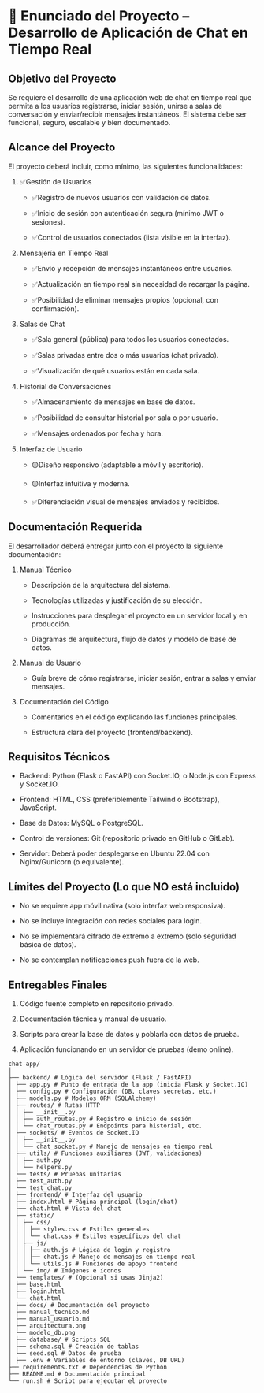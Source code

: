 # 📄 Enunciado del Proyecto – Desarrollo de Aplicación de Chat en Tiempo Real

## Objetivo del Proyecto

Se requiere el desarrollo de una aplicación web de chat en tiempo real que permita a los usuarios registrarse, iniciar sesión, unirse a salas de conversación y enviar/recibir mensajes instantáneos. El sistema debe ser funcional, seguro, escalable y bien documentado.

## Alcance del Proyecto

El proyecto deberá incluir, como mínimo, las siguientes funcionalidades:

1. ✅Gestión de Usuarios

   - ✅Registro de nuevos usuarios con validación de datos.

   - ✅Inicio de sesión con autenticación segura (mínimo JWT o sesiones).

   - ✅Control de usuarios conectados (lista visible en la interfaz).

2. Mensajería en Tiempo Real

   - ✅Envío y recepción de mensajes instantáneos entre usuarios.

   - ✅Actualización en tiempo real sin necesidad de recargar la página.

   - ✅Posibilidad de eliminar mensajes propios (opcional, con confirmación).

3. Salas de Chat

    - ✅Sala general (pública) para todos los usuarios conectados.

    - ✅Salas privadas entre dos o más usuarios (chat privado).

    - ✅Visualización de qué usuarios están en cada sala.

4. Historial de Conversaciones

    - ✅Almacenamiento de mensajes en base de datos.

    - ✅Posibilidad de consultar historial por sala o por usuario.

    - ✅Mensajes ordenados por fecha y hora.

5. Interfaz de Usuario

    - 🟡Diseño responsivo (adaptable a móvil y escritorio).

    - 🟡Interfaz intuitiva y moderna.

    - ✅Diferenciación visual de mensajes enviados y recibidos.

## Documentación Requerida

El desarrollador deberá entregar junto con el proyecto la siguiente documentación:

1. Manual Técnico

    - Descripción de la arquitectura del sistema.

    - Tecnologías utilizadas y justificación de su elección.

    - Instrucciones para desplegar el proyecto en un servidor local y en producción.

    - Diagramas de arquitectura, flujo de datos y modelo de base de datos.

2. Manual de Usuario

    - Guía breve de cómo registrarse, iniciar sesión, entrar a salas y enviar mensajes.

3. Documentación del Código

    - Comentarios en el código explicando las funciones principales.

    - Estructura clara del proyecto (frontend/backend).

## Requisitos Técnicos

- Backend: Python (Flask o FastAPI) con Socket.IO, o Node.js con Express y Socket.IO.

- Frontend: HTML, CSS (preferiblemente Tailwind o Bootstrap), JavaScript.

- Base de Datos: MySQL o PostgreSQL.

- Control de versiones: Git (repositorio privado en GitHub o GitLab).

- Servidor: Deberá poder desplegarse en Ubuntu 22.04 con Nginx/Gunicorn (o equivalente).

## Límites del Proyecto (Lo que NO está incluido)

- No se requiere app móvil nativa (solo interfaz web responsiva).

- No se incluye integración con redes sociales para login.

- No se implementará cifrado de extremo a extremo (solo seguridad básica de datos).

- No se contemplan notificaciones push fuera de la web.

## Entregables Finales

1. Código fuente completo en repositorio privado.

2. Documentación técnica y manual de usuario.

3. Scripts para crear la base de datos y poblarla con datos de prueba.

4. Aplicación funcionando en un servidor de pruebas (demo online).

```
chat-app/ 
│ 
├── backend/ # Lógica del servidor (Flask / FastAPI) 
│ ├── app.py # Punto de entrada de la app (inicia Flask y Socket.IO) 
│ ├── config.py # Configuración (DB, claves secretas, etc.) 
│ ├── models.py # Modelos ORM (SQLAlchemy) 
│ ├── routes/ # Rutas HTTP 
│ │ ├── __init__.py 
│ │ ├── auth_routes.py # Registro e inicio de sesión 
│ │ └── chat_routes.py # Endpoints para historial, etc. 
│ ├── sockets/ # Eventos de Socket.IO 
│ │ ├── __init__.py 
│ │ └── chat_socket.py # Manejo de mensajes en tiempo real 
│ ├── utils/ # Funciones auxiliares (JWT, validaciones) 
│ │ ├── auth.py 
│ │ └── helpers.py 
│ └── tests/ # Pruebas unitarias 
│ ├── test_auth.py 
│ └── test_chat.py 
│ ├── frontend/ # Interfaz del usuario 
│ ├── index.html # Página principal (login/chat) 
│ ├── chat.html # Vista del chat 
│ ├── static/ 
│ │ ├── css/ 
│ │ │ ├── styles.css # Estilos generales 
│ │ │ └── chat.css # Estilos específicos del chat 
│ │ ├── js/ 
│ │ │ ├── auth.js # Lógica de login y registro 
│ │ │ ├── chat.js # Manejo de mensajes en tiempo real 
│ │ │ └── utils.js # Funciones de apoyo frontend 
│ │ └── img/ # Imágenes e íconos 
│ └── templates/ # (Opcional si usas Jinja2) 
│ ├── base.html 
│ ├── login.html 
│ └── chat.html 
│ ├── docs/ # Documentación del proyecto 
│ ├── manual_tecnico.md 
│ ├── manual_usuario.md 
│ ├── arquitectura.png 
│ └── modelo_db.png 
│ ├── database/ # Scripts SQL 
│ ├── schema.sql # Creación de tablas 
│ └── seed.sql # Datos de prueba 
│ ├── .env # Variables de entorno (claves, DB URL) 
├── requirements.txt # Dependencias de Python 
├── README.md # Documentación principal 
└── run.sh # Script para ejecutar el proyecto